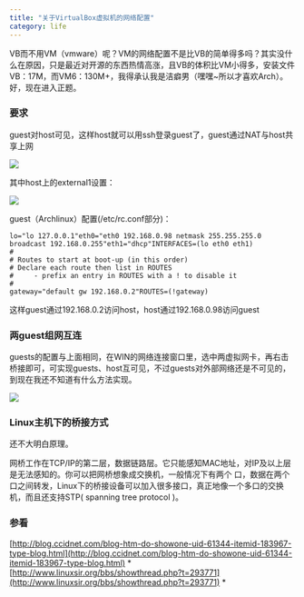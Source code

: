 ```yaml
---
title: "关于VirtualBox虚拟机的网络配置"
category: life
---
```


VB而不用VM（vmware）呢？VM的网络配置不是比VB的简单得多吗？其实没什么在原因，只是最近对开源的东西热情高涨，且VB的体积比VM小得多，安装文件VB：17M，而VM6：130M+，我得承认我是洁癖男（嘿嘿~所以才喜欢Arch）。好，现在进入正题。


### 要求 ###

guest对host可见，这样host就可以用ssh登录guest了，guest通过NAT与host共享上网

![](http://hiphotos.baidu.com/maxint/pic/item/76cabb8253200bb00df4d2ce.jpg)

其中host上的external1设置：

![](http://hiphotos.baidu.com/maxint/pic/item/d2da4918c58c0f1534fa41dd.jpg)

guest（Archlinux）配置(/etc/rc.conf部分)：

```
lo="lo 127.0.0.1"eth0="eth0 192.168.0.98 netmask 255.255.255.0 broadcast 192.168.0.255"eth1="dhcp"INTERFACES=(lo eth0 eth1)
#
# Routes to start at boot-up (in this order)
# Declare each route then list in ROUTES
#     - prefix an entry in ROUTES with a ! to disable it
#
gateway="default gw 192.168.0.2"ROUTES=(!gateway)
```

这样guest通过192.168.0.2访问host，host通过192.168.0.98访问guest


### 两guest组网互连 ###

guests的配置与上面相同，在WIN的网络连接窗口里，选中两虚拟网卡，再右击桥接即可，可实现guests、host互可见，不过guests对外部网络还是不可见的，到现在我还不知道有什么方法实现。

![](http://hiphotos.baidu.com/maxint/pic/item/65f789634ed2b7720e33fa6d.jpg)


### Linux主机下的桥接方式 ###

还不大明白原理。

网桥工作在TCP/IP的第二层，数据链路层。它只能感知MAC地址，对IP及以上层是无法感知的。你可以把网桥想象成交换机，一般情况下有两个 口，数据在两个口之间转发，Linux下的桥接设备可以加入很多接口，真正地像一个多口的交换机，而且还支持STP( spanning tree protocol )。


### 参看 ###
[http://blog.ccidnet.com/blog-htm-do-showone-uid-61344-itemid-183967-type-blog.html](http://blog.ccidnet.com/blog-htm-do-showone-uid-61344-itemid-183967-type-blog.html) *    
[http://www.linuxsir.org/bbs/showthread.php?t=293771](http://www.linuxsir.org/bbs/showthread.php?t=293771) *
